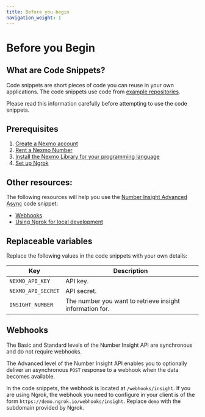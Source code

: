 ```yaml
---
title: Before you begin
navigation_weight: 1
---
```


# Before you Begin

## What are Code Snippets?

Code snippets are short pieces of code you can reuse in your own applications.
The code snippets use code from [example repositories](https://github.com/topics/nexmo-quickstart).

Please read this information carefully before attempting to use the code snippets.  

## Prerequisites

1. [Create a Nexmo account](/account/guides/dashboard-management#create-and-configure-a-nexmo-account)
2. [Rent a Nexmo Number](/numbers/guides/number-management#rent-a-virtual-number)
3. [Install the Nexmo Library for your programming language](/tools)
4. [Set up Ngrok](https://ngrok.com)

## Other resources:

The following resources will help you use the [Number Insight Advanced Async](number-insight-advanced-async) code snippet:

- [Webhooks](https://developer.nexmo.com/concepts/guides/webhooks)
- [Using Ngrok for local development](https://developer.nexmo.com/concepts/guides/webhooks#using-ngrok-for-local-development)

## Replaceable variables

Replace the following values in the code snippets with your own details:

Key |	Description
-- | --
`NEXMO_API_KEY` | API key.
`NEXMO_API_SECRET` | API secret.
`INSIGHT_NUMBER` | The number you want to retrieve insight information for.

## Webhooks

The Basic and Standard levels of the Number Insight API are synchronous and do not require webhooks.

The Advanced level of the Number Insight API enables you to optionally deliver an asynchronous `POST` response to a webhook when the data becomes available.

In the code snippets, the webhook is located at `/webhooks/insight`. If you are using Ngrok, the webhook you need to configure in your client is of the form `https://demo.ngrok.io/webhooks/insight`. Replace `demo` with the subdomain provided by Ngrok.
